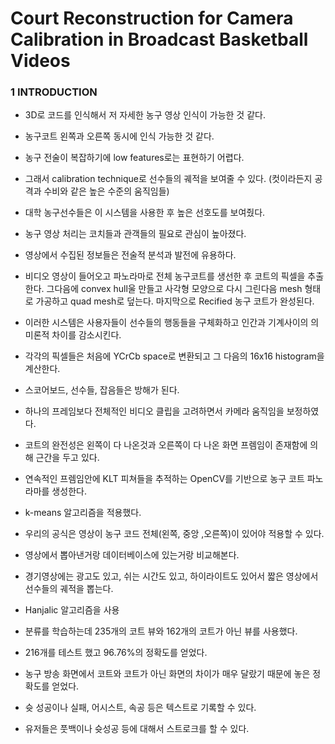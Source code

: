 # Court Reconstruction for Camera Calibration in Broadcast Basketball Videos

### 1 INTRODUCTION

- 3D로 코드를 인식해서 저 자세한 농구 영상 인식이 가능한 것 같다.
- 농구코트 왼쪽과 오른쪽 동시에 인식 가능한 것 같다.
- 농구 전술이 복잡하기에 low features로는 표현하기 어렵다.
- 그래서 calibration technique로 선수들의 궤적을 보여줄 수 있다. (컷이라든지 공격과 수비와 같은 높은 수준의 움직임들)
- 대학 농구선수들은 이 시스템을 사용한 후 높은 선호도를 보여줬다.
- 농구 영상 처리는 코치들과 관객들의 필요로 관심이 높아졌다.
- 영상에서 수집된 정보들은 전술적 분석과 발전에 유용하다.
- 비디오 영상이 들어오고 파노라마로 전체 농구코트를 생선한 후 코트의 픽셀을 추출한다. 그다음에 convex hull울 만들고 사각형 모양으로 다시 그린다음 mesh 형태로 가공하고 quad mesh로 덮는다. 마지막으로 Recified 농구 코트가 완성된다. 
- 이러한 시스템은 사용자들이 선수들의 행동들을 구체화하고 인간과 기계사이의 의미론적 차이를 감소시킨다.
- 각각의 픽셀들은 처음에 YCrCb space로 변환되고 그 다음의 16x16 histogram을 계산한다.
- 스코어보드, 선수들, 잡음들은 방해가 된다.
- 하나의 프레임보다 전체적인 비디오 클립을 고려하면서 카메라 움직임을 보정하였다.
- 코트의 완전성은 왼쪽이 다 나온것과 오른쪽이 다 나온 화면 프렘임이 존재함에 의해 근간을 두고 있다.
- 연속적인 프렘임안에 KLT 피쳐들을 추적하는 OpenCV를 기반으로 농구 코트 파노라마를 생성한다.
- k-means 알고리즘을 적용했다.
- 우리의 공식은 영상이 농구 코드 전체(왼쪽, 중앙 ,오른쪽)이 있어야 적용할 수 있다.
- 영상에서 뽑아낸거랑 데이터베이스에 있는거랑 비교해본다.
- 경기영상에는 광고도 있고, 쉬는 시간도 있고, 하이라이트도 있어서 짧은 영상에서 선수들의 궤적을 뽑는다.
- Hanjalic 알고리즘을 사용
- 분류를 학습하는데 235개의 코트 뷰와 162개의 코트가 아닌 뷰를 사용했다.
- 216개를 테스트 했고 96.76%의 정확도를 얻었다.

- 농구 방송 화면에서 코트와 코트가 아닌 화면의 차이가 매우 달랐기 때문에 놓은 정확도를 얻었다.
- 슛 성공이나 실패, 어시스트, 속공 등은 텍스트로 기록할 수  있다. 
- 유저들은 풋백이나 슛성공 등에 대해서 스트로크를 할 수 있다.
